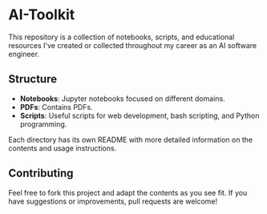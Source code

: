 # AI-Toolkit

This repository is a collection of notebooks, scripts, and educational resources I've created or collected throughout my career as an AI software engineer. 

## Structure

- **Notebooks**: Jupyter notebooks focused on different domains.
- **PDFs**: Contains PDFs.
- **Scripts**: Useful scripts for web development, bash scripting, and Python programming.

Each directory has its own README with more detailed information on the contents and usage instructions.

## Contributing

Feel free to fork this project and adapt the contents as you see fit. If you have suggestions or improvements, pull requests are welcome!